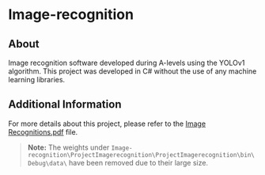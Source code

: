 # Image-recognition

## About

Image recognition software developed during A-levels using the YOLOv1 algorithm. This project was developed in C# without the use of any machine learning libraries.

## Additional Information

For more details about this project, please refer to the [Image Recognitions.pdf](Image%20recognitions.pdf) file.
> **Note:** The weights under `Image-recognition\ProjectImagerecognition\ProjectImagerecognition\bin\Debug\data\` have been removed due to their large size.